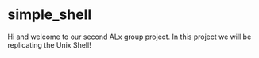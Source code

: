 # simple_shell

Hi and welcome to our second ALx group project. In this project we will be replicating the Unix Shell!
